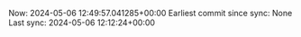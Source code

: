 Now: 2024-05-06 12:49:57.041285+00:00 Earliest commit since sync: None Last sync: 2024-05-06 12:12:24+00:00
